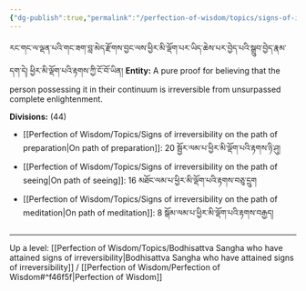 ```yaml
---
{"dg-publish":true,"permalink":"/perfection-of-wisdom/topics/signs-of-irreversibility/"}
---
```


རང་གང་ལ་ལྡན་པའི་གང་ཟག་བླ་མེད་རྫོགས་བྱང་ལས་ཕྱིར་མི་ལྡོག་པར་ཡིད་ཆེས་པར་བྱེད་པའི་སྒྲུབ་བྱེད་རྣམ་དག་དེ། ཕྱིར་མི་ལྡོག་པའི་རྟགས་ཀྱི་ངོ་བོ་ཡིན།
**Entity:** A pure proof for believing that the person possessing it in their continuum is irreversible from unsurpassed complete enlightenment.


**Divisions:** (44)
- [[Perfection of Wisdom/Topics/Signs of irreversibility on the path of preparation\|On path of preparation]]: 20 སྦྱོར་ལམ་པ་ཕྱིར་མི་ལྡོག་པའི་རྟགས་ཉི་ཤུ།
- [[Perfection of Wisdom/Topics/Signs of irreversibility on the path of seeing\|On path of seeing]]: 16 མཐོང་ལམ་པ་ཕྱིར་མི་ལྡོག་པའི་རྟགས་བཅུ་དྲུག
- [[Perfection of Wisdom/Topics/Signs of irreversibility on the path of meditation\|On path of meditation]]: 8 སྒོམ་ལམ་པ་ཕྱིར་མི་ལྡོག་པའི་རྟགས་བརྒྱད།


---
Up a level: [[Perfection of Wisdom/Topics/Bodhisattva Sangha who have attained signs of irreversibility\|Bodhisattva Sangha who have attained signs of irreversibility]] / [[Perfection of Wisdom/Perfection of Wisdom#^f46f5f\|Perfection of Wisdom]]